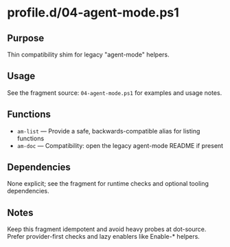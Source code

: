 profile.d/04-agent-mode.ps1
===========================

Purpose
-------
Thin compatibility shim for legacy "agent-mode" helpers.

Usage
-----
See the fragment source: `04-agent-mode.ps1` for examples and usage notes.

Functions
---------
- `am-list` — Provide a safe, backwards-compatible alias for listing functions
- `am-doc` — Compatibility: open the legacy agent-mode README if present

Dependencies
------------
None explicit; see the fragment for runtime checks and optional tooling dependencies.

Notes
-----
Keep this fragment idempotent and avoid heavy probes at dot-source. Prefer provider-first checks and lazy enablers like Enable-* helpers.
